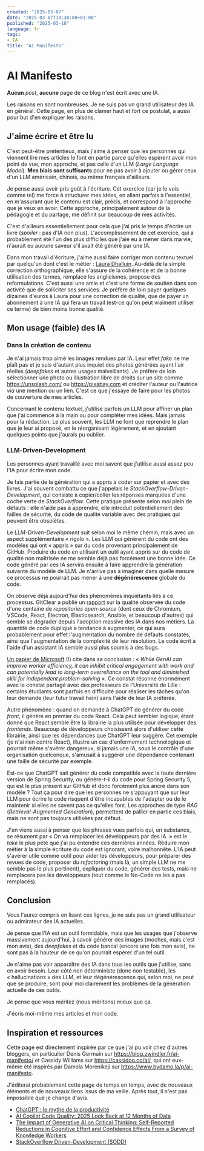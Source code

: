 ```yaml
---
created: "2025-03-07"
date: "2025-03-07T14:30:00+01:00"
published: "2025-03-18"
language: fr
tags:
- IA
title: "AI Manifesto"
---
```


# AI Manifesto

**Aucun** _post_, **aucune** page de ce blog n'est écrit avec une IA.

Les raisons en sont nombreuses. Je ne suis pas un grand utilisateur des IA en général. Cette page, en plus de clamer haut et fort ce postulat, a aussi pour but d'en expliquer les raisons.

## J'aime écrire et être lu

C'est peut-être prétentieux, mais j'aime à penser que les personnes qui viennent lire mes articles le font en partie parce qu'elles espèrent avoir mon point de vue, mon approche, et pas celle d'un LLM (_Large Language Model_).
**Mes biais sont suffisants** pour ne pas avoir à ajouter ou gérer ceux d'un LLM américain, chinois, ou même français d'ailleurs.

Je pense aussi avoir pris goût à l'écriture. Cet exercice (car je le vois comme tel) me force à structurer mes idées, en allant parfois à l'essentiel, en m'assurant que le contenu est clair, précis, et correspond à l'approche que je veux en avoir. Cette approche, principalement autour de la pédagogie et du partage, me définit sur beaucoup de mes activités.

C'est d'ailleurs essentiellement pour cela que j'ai pris le temps d'écrire un livre (_spoiler_ : pas d'IA non plus). L'accomplissement de cet exercice, qui a probablement été l'un des plus difficiles que j'aie eu à mener dans ma vie, n'aurait eu aucune saveur s'il avait été généré par une IA.

Dans mon travail d'écriture, j'aime aussi faire corriger mon contenu textuel par quelqu'un dont c'est le métier : [Laura Dhalluin](https://lombredelaplume.com/).
Au-delà de la simple correction orthographique, elle s'assure de la cohérence et de la bonne utilisation des termes, remplace les anglicismes, propose des reformulations. C'est aussi une amie et c'est une forme de soutien dans son activité que de solliciter ses services. Je préfère de loin payer quelques dizaines d'euros à Laura pour une correction de qualité, que de payer un abonnement à une IA qui fera un travail (est-ce qu'on peut vraiment utiliser ce terme) de bien moins bonne qualité.

## Mon usage (faible) des IA

### Dans la création de contenu

Je n'ai jamais trop aimé les images rendues par IA. Leur effet _fake_ ne me plaît pas et je suis d'autant plus inquiet des photos générées ayant l'air réelles (_deepfakes_ et autres usages malveillants). Je préfère de loin sélectionner une photo ou illustration libre de droits sur un site comme https://unsplash.com/ ou https://pixabay.com et créditer l'auteur ou l'autrice _via_ une mention ou un lien. C'est ce que j'essaye de faire pour les photos de couverture de mes articles.

Concernant le contenu textuel, j'utilise parfois un LLM pour affiner un plan que j'ai commencé à la main ou pour compléter mes idées. Mais jamais pour la rédaction. Le plus souvent, les LLM ne font que reprendre le plan que je leur ai proposé, en le réorganisant légèrement, et en ajoutant quelques points que j'aurais pu oublier.

### LLM-Driven-Development

Les personnes ayant travaillé avec moi savent que j'utilise aussi assez peu l'IA pour écrire mon code.

Je fais partie de la génération qui a appris à coder sur papier et avec des livres. J'ai souvent combattu ce que j'appelais le _StackOverflow-Driven-Development_, qui consiste à copier/coller les réponses marquées d'une coche verte de _StackOverflow_.
Cette pratique présente selon moi plein de défauts : elle n'aide pas à apprendre, elle introduit potentiellement des failles de sécurité, du code de qualité variable avec des pratiques qui peuvent être obsolètes.

Le _LLM-Driven-Development_ suit selon moi le même chemin, mais avec un aspect supplémentaire « rigolo ».
Les LLM qui génèrent du code ont des modèles qui ont « appris » sur du code provenant principalement de GitHub. Produire du code en utilisant un outil ayant appris sur du code de qualité non maîtrisée ne me semble déjà pas forcément une bonne idée.
Ce code généré par ces IA servira ensuite à faire apprendre la génération suivante du modèle de LLM.
Je n'arrive pas à imaginer dans quelle mesure ce processus ne pourrait pas mener à une **dégénérescence** globale du code.

On observe déjà aujourd'hui des phénomènes inquiétants liés à ce processus. GitClear a publié un [rapport](https://www.gitclear.com/ai_assistant_code_quality_2025_research) sur la qualité observée du code d'une centaine de _repositories_ _open-source_ (dont ceux de Chromium, VSCode, React, Electron, Elasticsearch, Ansible, et beaucoup d'autres) qui semble se dégrader depuis l'adoption massive des IA dans nos métiers. La quantité de code dupliqué a tendance à augmenter, ce qui aura probablement pour effet l'augmentation du nombre de défauts constatés, ainsi que l'augmentation de la complexité de leur résolution. Le code écrit à l'aide d'un assistant IA semble aussi plus soumis à des bugs.

[Un papier de Microsoft](https://www.microsoft.com/en-us/research/publication/the-impact-of-generative-ai-on-critical-thinking-self-reported-reductions-in-cognitive-effort-and-confidence-effects-from-a-survey-of-knowledge-workers/) (!) cite dans sa conclusion : « _While GenAI can improve worker efficiency, it can inhibit critical engagement with work and can potentially lead to long-term overreliance on the tool and diminished skill for independent problem-solving_ ». Ce constat résonne énormément avec le constat partagé avec des professeurs de l'Université de Lille : certains étudiants sont parfois en difficulté pour réaliser les tâches qu'on leur demande (leur futur travail hein) sans l'aide de leur IA préférée.

Autre phénomène : quand on demande à ChatGPT de générer du code _front_, il génère en premier du code React. Cela peut sembler logique, étant donné que React semble être la librairie la plus utilisée pour développer des _frontends_. Beaucoup de développeurs choisissent alors d'utiliser cette librairie, ainsi que les dépendances que ChatGPT leur suggère. Cet exemple (je n'ai rien contre React), illustre un cas d'enfermement technologique et pourrait même s'avérer dangereux, si jamais une IA, sous le contrôle d'une organisation quelconque, s'amusait à suggérer une dépendance contenant une faille de sécurité par exemple.

Est-ce que ChatGPT sait générer du code compatible avec la toute dernière version de Spring Security, ou génère-t-il du code pour Spring Security 5, qui est le plus présent sur GitHub et donc forcément plus ancré dans son modèle ?
Tout ça pour dire que les personnes ne s'appuyant que sur leur LLM pour écrire le code risquent d'être incapables de l'adapter ou de le maintenir si elles ne savent pas ce qu'elles font. Les approches de type _RAG_ (_Retrieval-Augmented Generation_), permettent de pallier en partie ces biais, mais ne sont pas toujours utilisées par défaut.

J'en viens aussi à penser que les phrases vues parfois qui, en substance, se résument par « On va remplacer les développeurs par des IA  » est le _take_ le plus pété que j'ai pu entendre ces dernières années. Réduire mon métier à la simple écriture du code est ignorant, voire malhonnête. L'IA peut s'avérer utile comme outil pour aider les développeurs, pour préparer des revues de code, proposer du _refactoring_ (mais là, un simple LLM ne me semble pas le plus pertinent), expliquer du code, générer des tests, mais ne remplacera pas les développeurs (tout comme le No-Code ne les a pas remplacés).

## Conclusion

Vous l'aurez compris en lisant ces lignes, je ne suis pas un grand utilisateur ou admirateur des IA actuelles.

Je pense que l'IA est un outil formidable, mais que les usages que j'observe massivement aujourd'hui, à savoir générer des images (moches, mais c'est mon avis), des _deepfakes_ et du code bancal (encore une fois mon avis), ne sont pas à la hauteur de ce qu'on pourrait espérer d'un tel outil.

Je n'aime pas voir apparaître des IA dans tous les outils que j'utilise, sans en avoir besoin.
Leur côté non déterministe (donc non testable), les « hallucinations » des LLM, et leur dégénérescence qui, selon moi, ne peut que se produire, sont pour moi clairement les problèmes de la génération actuelle de ces outils.

Je pense que vous méritez (nous méritons) mieux que ça.

J'écris moi-même mes articles et mon code.

## Inspiration et ressources

Cette page est directement inspirée par ce que j'ai pu voir chez d'autres bloggers, en particulier Denis Germain sur https://blog.zwindler.fr/ai-manifesto/ et Cassidy Williams sur https://cassidoo.co/ai/, qui ont eux-même été inspirés par Damola Morenikeji sur https://www.bydamo.la/p/ai-manifesto.

J'éditerai probablement cette page de temps en temps, avec de nouveaux éléments et de nouveaux liens issus de ma veille. Après tout, il n'est pas impossible que je change d'avis.

* [ChatGPT : le mythe de la productivité](https://framablog.org/2025/03/09/chatgpt-le-mythe-de-la-productivite)
* [AI Copilot Code Quality: 2025 Look Back at 12 Months of Data](https://www.gitclear.com/ai_assistant_code_quality_2025_research)
* [The Impact of Generative AI on Critical Thinking: Self-Reported Reductions in Cognitive Effort and Confidence Effects From a Survey of Knowledge Workers](https://www.microsoft.com/en-us/research/publication/the-impact-of-generative-ai-on-critical-thinking-self-reported-reductions-in-cognitive-effort-and-confidence-effects-from-a-survey-of-knowledge-workers/)
* [StackOverflow Driven-Development (SODD)](https://dzone.com/articles/stack-overflow-driven-development-sodd-its-really)
